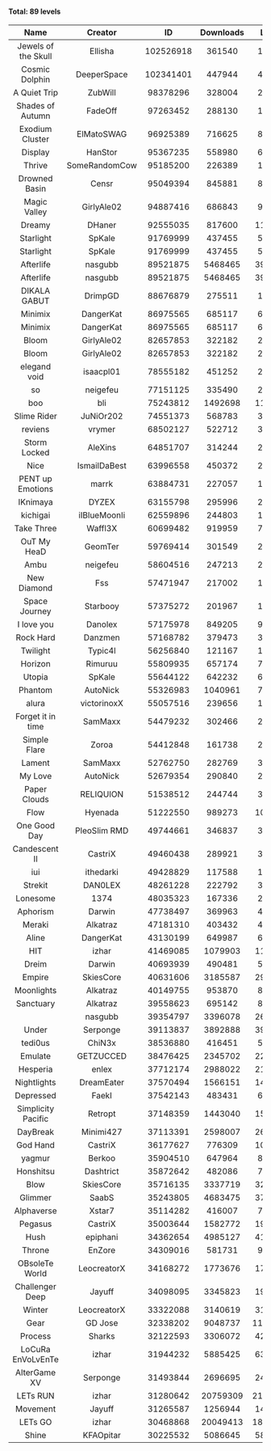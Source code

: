 #### Total: 89 levels

| Name | Creator | ID | Downloads | Likes |
|:---:|:---:|:---:|:---:|:---:|
| Jewels of the Skull | Ellisha | 102526918 | 361540 | 18460
| Cosmic Dolphin | DeeperSpace | 102341401 | 447944 | 41201
| A Quiet Trip | ZubWill | 98378296 | 328004 | 28704
| Shades of Autumn | FadeOff | 97263452 | 288130 | 17060
| Exodium Cluster | ElMatoSWAG | 96925389 | 716625 | 80321
| Display | HanStor | 95367235 | 558980 | 64646
| Thrive | SomeRandomCow | 95185200 | 226389 | 15308
| Drowned Basin | Censr | 95049394 | 845881 | 89551
| Magic Valley | GirlyAle02 | 94887416 | 686843 | 93670
| Dreamy | DHaner | 92555035 | 817600 | 112791
| Starlight | SpKale | 91769999 | 437455 | 55075
| Starlight | SpKale | 91769999 | 437455 | 55075
| Afterlife | nasgubb | 89521875 | 5468465 | 397407
| Afterlife | nasgubb | 89521875 | 5468465 | 397407
| DIKALA GABUT | DrimpGD | 88676879 | 275511 | 17725
| Minimix | DangerKat | 86975565 | 685117 | 63195
| Minimix | DangerKat | 86975565 | 685117 | 63195
| Bloom | GirlyAle02 | 82657853 | 322182 | 29366
| Bloom | GirlyAle02 | 82657853 | 322182 | 29366
| elegand void | isaacpl01 | 78555182 | 451252 | 28402
| so | neigefeu | 77151125 | 335490 | 28915
| boo | bli | 75243812 | 1492698 | 119849
| Slime Rider | JuNiOr202 | 74551373 | 568783 | 31851
| reviens | vrymer | 68502127 | 522712 | 32587
| Storm Locked | AleXins | 64851707 | 314244 | 24353
| Nice | IsmailDaBest | 63996558 | 450372 | 25816
| PENT up Emotions | marrk | 63884731 | 227057 | 14977
| IKnimaya | DYZEX | 63155798 | 295996 | 20539
| kichigai | iIBlueMoonIi | 62559896 | 244803 | 11070
| Take Three | Waffl3X | 60699482 | 919959 | 79992
| OuT My HeaD | GeomTer | 59769414 | 301549 | 20876
| Ambu | neigefeu | 58604516 | 247213 | 23173
| New Diamond | Fss | 57471947 | 217002 | 16350
| Space Journey | Starbooy | 57375272 | 201967 | 15060
| I love you | Danolex | 57175978 | 849205 | 92476
| Rock Hard | Danzmen | 57168782 | 379473 | 31818
| Twilight | Typic4l | 56256840 | 121167 | 10225
| Horizon | Rimuruu | 55809935 | 657174 | 72213
| Utopia | SpKale | 55644122 | 642232 | 65073
| Phantom | AutoNick | 55326983 | 1040961 | 70459
| alura | victorinoxX | 55057516 | 239656 | 19227
| Forget it in time | SamMaxx | 54479232 | 302466 | 25170
| Simple Flare | Zoroa | 54412848 | 161738 | 22419
| Lament | SamMaxx | 52762750 | 282769 | 33622
| My Love | AutoNick | 52679354 | 290840 | 29615
| Paper Clouds | RELIQUION | 51538512 | 244744 | 30888
| Flow | Hyenada | 51222550 | 989273 | 108790
| One Good Day | PleoSlim RMD | 49744661 | 346837 | 38097
| Candescent II | CastriX | 49460438 | 289921 | 37899
| iui | ithedarki | 49428829 | 117588 | 17430
| Strekit | DAN0LEX | 48261228 | 222792 | 31346
| Lonesome | 1374 | 48035323 | 167336 | 22144
| Aphorism | Darwin | 47738497 | 369963 | 47919
| Meraki | Alkatraz | 47181310 | 403432 | 47306
| Aline | DangerKat | 43130199 | 649987 | 69469
| HIT | izhar | 41469085 | 1079903 | 110210
| Dreim | Darwin | 40693939 | 490481 | 59331
| Empire | SkiesCore | 40631606 | 3185587 | 299943
| Moonlights | Alkatraz | 40149755 | 953870 | 82345
| Sanctuary | Alkatraz | 39558623 | 695142 | 89111
|   | nasgubb | 39354797 | 3396078 | 260313
| Under | Serponge | 39113837 | 3892888 | 393523
| tedi0us | ChiN3x | 38536880 | 416451 | 53378
| Emulate | GETZUCCED | 38476425 | 2345702 | 224383
| Hesperia | enlex | 37712174 | 2988022 | 214061
| Nightlights | DreamEater | 37570494 | 1566151 | 146919
| Depressed | FaekI | 37542143 | 483431 | 66690
| Simplicity Pacific | Retropt | 37148359 | 1443040 | 151517
| DayBreak | Minimi427 | 37113391 | 2598007 | 267433
| God Hand | CastriX | 36177627 | 776309 | 100472
| yagmur | Berkoo | 35904510 | 647964 | 83538
| Honshitsu | Dashtrict | 35872642 | 482086 | 79213
| Blow | SkiesCore | 35716135 | 3337719 | 328025
| Glimmer | SaabS | 35243805 | 4683475 | 379532
| Alphaverse | Xstar7 | 35114282 | 416007 | 71014
| Pegasus | CastriX | 35003644 | 1582772 | 195341
| Hush | epiphani | 34362654 | 4985127 | 416066
| Throne | EnZore | 34309016 | 581731 | 93342
| OBsoleTe World | LeocreatorX | 34168272 | 1773676 | 178664
| Challenger Deep | Jayuff | 34098095 | 3345823 | 197929
| Winter | LeocreatorX | 33322088 | 3140619 | 319112
| Gear | GD Jose | 32338202 | 9048737 | 1155870
| Process | Sharks | 32122593 | 3306072 | 422363
| LoCuRa EnVoLvEnTe | izhar | 31944232 | 5885425 | 636268
| AlterGame XV | Serponge | 31493844 | 2696695 | 240239
| LETs  RUN | izhar | 31280642 | 20759309 | 2185334
| Movement | Jayuff | 31265587 | 1256944 | 145702
| LETs GO | izhar | 30468868 | 20049413 | 1880625
| Shine | KFAOpitar | 30225532 | 5086645 | 581712
